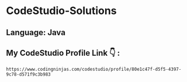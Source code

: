 # CodeStudio-Solutions

## Language: Java

## My CodeStudio Profile Link 👇 :

```
https://www.codingninjas.com/codestudio/profile/80e1c47f-d5f5-4397-9c78-d571f9c3b983
```
